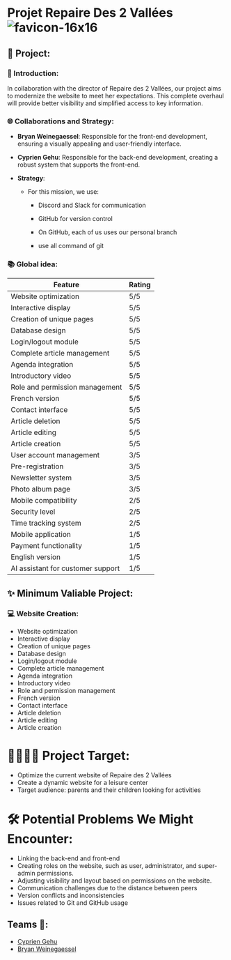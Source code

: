 # Projet Repaire Des 2 Vallées ![favicon-16x16](https://github.com/Cyprien-GEHU/Repaires_des_2_vallees/blob/bryan/Stage%201/Documents/Part%201/favicon.ico)

## 🚀 Project:
### 📄 Introduction:
In collaboration with the director of Repaire des 2 Vallées, our project aims to modernize the website to meet her expectations. This complete overhaul will provide better visibility and simplified access to key information. 

### 🌐 Collaborations and Strategy:

- **Bryan Weinegaessel**: Responsible for the front-end development, ensuring a visually appealing and user-friendly interface.
- **Cyprien Gehu**: Responsible for the back-end development, creating a robust system that supports the front-end.

- **Strategy**:
    - For this mission, we use:

        - Discord and Slack for communication

        - GitHub for version control

        - On GitHub, each of us uses our personal branch

        - use all command of git


### 📚 Global idea:

| Feature                              | Rating |
|--------------------------------------|--------|
| Website optimization                 | 5/5    |
| Interactive display                  | 5/5    |
| Creation of unique pages             | 5/5    |
| Database design                      | 5/5    |
| Login/logout module                  | 5/5    |
| Complete article management          | 5/5    |
| Agenda integration                   | 5/5    |
| Introductory video                   | 5/5    |
| Role and permission management       | 5/5    |
| French version                       | 5/5    |
| Contact interface                    | 5/5    |
| Article deletion                     | 5/5    |
| Article editing                      | 5/5    |
| Article creation                     | 5/5    |
| User account management              | 3/5    |
| Pre-registration                     | 3/5    |
| Newsletter system                    | 3/5    |
| Photo album page                     | 3/5    |
| Mobile compatibility                 | 2/5    |
| Security level                       | 2/5    |
| Time tracking system                 | 2/5    |
| Mobile application                   | 1/5    |
| Payment functionality                | 1/5    |
| English version                      | 1/5    |
| AI assistant for customer support    | 1/5    |



## ✨ Minimum Valiable Project:

### 💻 Website Creation:
- Website optimization
- Interactive display
- Creation of unique pages
- Database design
- Login/logout module
- Complete article management
- Agenda integration
- Introductory video
- Role and permission management
- French version
- Contact interface
- Article deletion
- Article editing
- Article creation

# 👨‍👩‍👧‍👧 Project Target:
- Optimize the current website of Repaire des 2 Vallées
- Create a dynamic website for a leisure center
- Target audience: parents and their children looking for activities
    

# 🛠️ Potential Problems We Might Encounter: 
- Linking the back-end and front-end
- Creating roles on the website, such as user, administrator, and super-admin permissions.
- Adjusting visibility and layout based on permissions on the website.
- Communication challenges due to the distance between peers
- Version conflicts and inconsistencies
- Issues related to Git and GitHub usage
 

## Teams 🤝:
- [Cyprien Gehu](https://github.com/Cyprien-GEHU)
- [Bryan Weinegaessel](https://github.com/mrfouu)